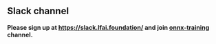 ## Slack channel 
**Please sign up at https://slack.lfai.foundation/ and join [onnx-training](https://lfaifoundation.slack.com/archives/C018K560U14) channel.**
